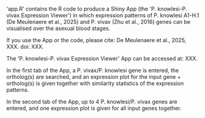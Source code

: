 'app.R' contains the R code to produce a Shiny App (the 'P. knowlesi-P. vivax Expression Viewer') in which expression patterns of P. knowlesi A1-H.1 (De Meulenaere et al., 2025) and P. vivax (Zhu et al., 2016) genes can be visualised over the asexual blood stages.

If you use the App or the code, please cite: De Meulenaere et al., 2025, XXX. doi: XXX.

The 'P. knowlesi-P. vivax Expression Viewer' App can be accessed at: XXX.

In the first tab of the App, a P. vivax/P. knowlesi gene is entered, the ortholog(s) are searched, and an expression plot for the input gene + ortholog(s) is given together with similarity statistics of the expression patterns.

In the second tab of the App, up to 4 P. knowlesi/P. vivax genes are entered, and one expression plot is given for all input genes together.
